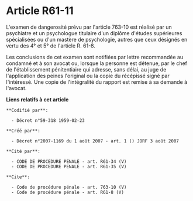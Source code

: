 # Article R61-11

L'examen de dangerosité prévu par l'article 763-10 est réalisé par un psychiatre et un psychologue titulaire d'un diplôme
d'études supérieures spécialisées ou d'un mastère de psychologie, autres que ceux désignés en vertu des 4° et 5° de l'article
R. 61-8.

Les conclusions de cet examen sont notifiées par lettre recommandée au condamné et à son avocat ou, lorsque la personne est
détenue, par le chef de l'établissement pénitentiaire qui adresse, sans délai, au juge de l'application des peines l'original
ou la copie du récépissé signé par l'intéressé. Une copie de l'intégralité du rapport est remise à sa demande à l'avocat.

**Liens relatifs à cet article**

	**Codifié par**:

	  - Décret n°59-318 1959-02-23

	**Créé par**:

	  - Décret n°2007-1169 du 1 août 2007 - art. 1 () JORF 3 août 2007

	**Cité par**:

	  - CODE DE PROCEDURE PENALE - art. R61-34 (V)
	  - CODE DE PROCEDURE PENALE - art. R61-35 (V)

	**Cite**:

	  - Code de procédure pénale - art. 763-10 (V)
	  - Code de procédure pénale - art. R61-8 (V)
